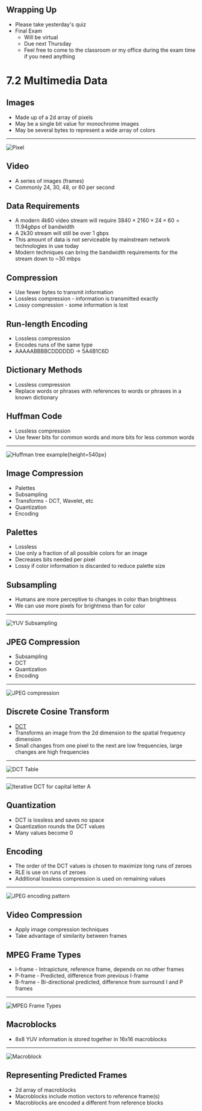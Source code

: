 Wrapping Up
-----------

- Please take yesterday's quiz
- Final Exam
    - Will be virtual
    - Due next Thursday
    - Feel free to come to the classroom or my office during the exam time if you need anything

7.2 Multimedia Data
===================

Images
------

- Made up of a 2d array of pixels
- May be a single bit value for monochrome images
- May be several bytes to represent a wide array of colors

---

![Pixel](https://upload.wikimedia.org/wikipedia/commons/2/2b/Pixel-example.png)

Video
-----

- A series of images (frames)
- Commonly 24, 30, 48, or 60 per second

Data Requirements
-----------------

- A modern 4k60 video stream will require $3840 \times 2160 \times 24 \times 60 = 11.94 gbps$ of bandwidth
- A 2k30 stream will still be over 1 gbps
- This amount of data is not serviceable by mainstream network technologies in use today
- Modern techniques can bring the bandwidth requirements for the stream down to ~30 mbps

Compression
-----------

- Use fewer bytes to transmit information
- Lossless compression - information is transmitted exactly
- Lossy compression - some information is lost

Run-length Encoding
-------------------

- Lossless compression
- Encodes runs of the same type
- AAAAABBBBCDDDDDD -> 5A4B1C6D

Dictionary Methods
------------------

- Lossless compression
- Replace words or phrases with references to words or phrases in a known dictionary

Huffman Code
------------

- Lossless compression
- Use fewer bits for common words and more bits for less common words

---

![Huffman tree example](https://upload.wikimedia.org/wikipedia/commons/8/82/Huffman_tree_2.svg){height=540px}

Image Compression
-----------------

- Palettes
- Subsampling
- Transforms - DCT, Wavelet, etc
- Quantization
- Encoding

Palettes
--------

- Lossless
- Use only a fraction of all possible colors for an image
- Decreases bits needed per pixel
- Lossy if color information is discarded to reduce palette size

Subsampling
-----------

- Humans are more perceptive to changes in color than brightness
- We can use more pixels for brightness than for color

---

![YUV Subsampling](https://book.systemsapproach.org/_images/f07-11-9780123850591.png)

JPEG Compression
----------------

- Subsampling
- DCT
- Quantization
- Encoding

---

![JPEG compression](https://book.systemsapproach.org/_images/f07-12-9780123850591.png)

Discrete Cosine Transform
-------------------------

- [DCT](https://en.wikipedia.org/wiki/Discrete_cosine_transform)
- Transforms an image from the 2d dimension to the spatial frequency dimension
- Small changes from one pixel to the next are low frequencies, large changes are high frequencies

---

![DCT Table](https://upload.wikimedia.org/wikipedia/commons/thumb/6/63/Dct-table.png/480px-Dct-table.png)

---

![Iterative DCT for capital letter A](https://upload.wikimedia.org/wikipedia/commons/5/5e/Idct-animation.gif)

Quantization
------------

- DCT is lossless and saves no space
- Quantization rounds the DCT values
- Many values become 0

Encoding
--------

- The order of the DCT values is chosen to maximize long runs of zeroes
- RLE is use on runs of zeroes
- Additional lossless compression is used on remaining values

---

![JPEG encoding pattern](https://book.systemsapproach.org/_images/f07-13-9780123850591.png)

Video Compression
-----------------

- Apply image compression techniques
- Take advantage of similarity between frames

MPEG Frame Types
----------------

- I-frame - Intrapicture, reference frame, depends on no other frames
- P-frame - Predicted, difference from previous I-frame
- B-frame - Bi-directional predicted, difference from surround I and P frames

---

![MPEG Frame Types](https://book.systemsapproach.org/_images/f07-14-9780123850591.png)

Macroblocks
-----------

- 8x8 YUV information is stored together in 16x16 macroblocks

---

![Macroblock](https://book.systemsapproach.org/_images/f07-15-9780123850591.png)

Representing Predicted Frames
-----------------------------

- 2d array of macroblocks
- Macroblocks include motion vectors to reference frame(s)
- Macroblocks are encoded a different from reference blocks
